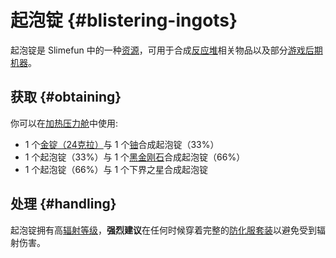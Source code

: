 # 起泡锭 {#blistering-ingots}

起泡锭是 Slimefun 中的一种[资源](/Resources)，可用于合成[反应堆](/Reactors)相关物品以及部分[游戏后期机器](/Electric-Machines)。

## 获取 {#obtaining}

你可以在[加热压力舱](/Heated-Pressure-Chamber)中使用:

-  1 个[金锭（24克拉）](/Gold-Ingot)与 1 个[铀](/Uranium)合成起泡锭（33%）
-  1 个起泡锭（33%）与 1 个[黑金刚石](/Carbonado)合成起泡锭（66%）
-  1 个起泡锭（66%）与 1 个下界之星合成起泡锭

## 处理 {#handling}

起泡锭拥有高[辐射等级](/Radiation)，**强烈建议**在任何时候穿着完整的[防化服套装](/Armor#hazmat-suit)以避免受到辐射伤害。
